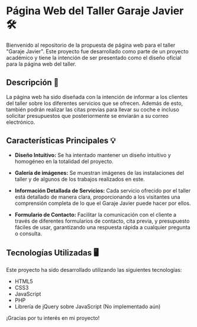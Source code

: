 # Página Web del Taller Garaje Javier 🛠️

Bienvenido al repositorio de la propuesta de página web para el taller "Garaje Javier". Este proyecto fue desarrollado como parte de un proyecto académico y tiene la intención de ser presentado como el diseño oficial para la página web del taller.

## Descripción 🚗

La página web ha sido diseñada con la intención de informar a los clientes del taller sobre los diferentes servicios que se ofrecen. Además de esto, también podrán realizar las citas previas para llevar su coche e incluso solicitar presupuestos que posteriormente se enviarán a su correo electrónico.

## Características Principales 💡

- **Diseño Intuitivo:** Se ha intentado mantener un diseño intuitivo y homogéneo en la totalidad del proyecto.

- **Galería de imágenes:** Se muestran imágenes de las instalaciones del taller y de algunos de los trabajos realizados en este.

- **Información Detallada de Servicios:** Cada servicio ofrecido por el taller está detallado de manera clara, proporcionando a los visitantes una comprensión completa de lo que el Garaje Javier puede hacer por ellos.

- **Formulario de Contacto:** Facilitar la comunicación con el cliente a través de diferentes formularios de contacto, cita previa, y presupuesto fáciles de usar, garantizando una respuesta rápida a cualquier pregunta o consulta.

## Tecnologías Utilizadas 🖥️

Este proyecto ha sido desarrollado utilizando las siguientes tecnologías:

- HTML5
- CSS3
- JavaScript
- PHP
- Librería de jQuery sobre JavaScript (No implementado aún)

¡Gracias por tu interés en mi proyecto!
